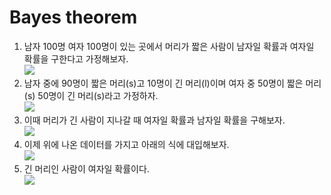 # Bayes theorem  

1. 남자 100명 여자 100명이 있는 곳에서 머리가 짧은 사람이 남자일 확률과 여자일 확률을 구한다고 가정해보자.  
![](photo/27-1)
2. 남자 중에 90명이 짧은 머리(s)고 10명이 긴 머리(l)이며 여자 중 50명이 짧은 머리(s) 50명이 긴 머리(s)라고 가정하자.  
![](photo/27-2)
3. 이때 머리가 긴 사람이 지나갈 때 여자일 확률과 남자일 확률을 구해보자.  
![](photo/27-3)
4. 이제 위에 나온 데이터를 가지고 아래의 식에 대입해보자.  
![](photo/27-4)  
5. 긴 머리인 사람이 여자일 확률이다.  
![](photo/27-5)
